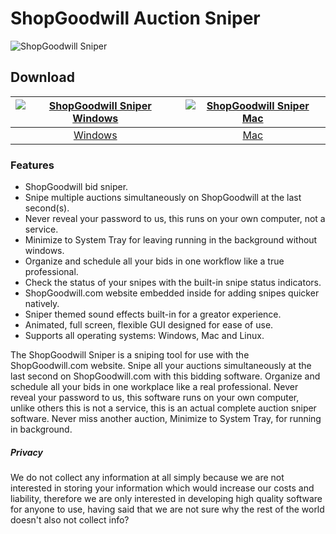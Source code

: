 # ShopGoodwill Auction Sniper
![ShopGoodwill Sniper](https://github.com/Auction-Sniper/ShopGoodwill/blob/main/images/shopgoodwillsniper2.png?raw=true)
## Download
[![ShopGoodwill Sniper Windows](https://github.com/Auction-Sniper/ShopGoodwill/blob/main/images/auctionsniper-windows.png?raw=true)](https://apps.microsoft.com/detail/9NLHNKNJM66J)  |  [![ShopGoodwill Sniper Mac](https://github.com/Auction-Sniper/ShopGoodwill/blob/main/images/auctionsniper-mac.png?raw=true)](https://github.com/appdownloads/software/raw/main/shopgoodwill-sniper-mac.zip)
:-------------------------:|:-------------------------:
[Windows](https://apps.microsoft.com/detail/9NLHNKNJM66J)             |  [Mac](https://github.com/appdownloads/software/raw/main/shopgoodwill-sniper-mac.zip)
### Features
- ShopGoodwill bid sniper.
- Snipe multiple auctions simultaneously on ShopGoodwill at the last second(s).
- Never reveal your password to us, this runs on your own computer, not a service.
- Minimize to System Tray for leaving running in the background without windows.
- Organize and schedule all your bids in one workflow like a true professional.
- Check the status of your snipes with the built-in snipe status indicators.
- ShopGoodwill.com website embedded inside for adding snipes quicker natively.
- Sniper themed sound effects built-in for a greator experience.
- Animated, full screen, flexible GUI designed for ease of use.
- Supports all operating systems: Windows, Mac and Linux.

The ShopGoodwill Sniper is a sniping tool for use with the ShopGoodwill.com website. Snipe all your auctions simultaneously at the last second on ShopGoodwill.com with this bidding software. Organize and schedule all your bids in one workplace like a real professional. Never reveal your password to us, this software runs on your own computer, unlike others this is not a service, this is an actual complete auction sniper software. Never miss another auction, Minimize to System Tray, for running in background.
##### Privacy
We do not collect any information at all simply because we are not interested in storing your information which would increase our costs and liability, therefore we are only interested in developing high quality software for anyone to use, having said that we are not sure why the rest of the world doesn't also not collect info?
